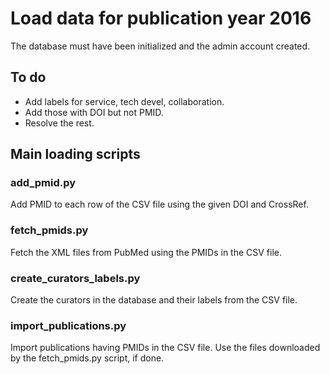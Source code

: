 Load data for publication year 2016
===================================

The database must have been initialized and the admin account created.


To do
-----

- Add labels for service, tech devel, collaboration.
- Add those with DOI but not PMID.
- Resolve the rest.


Main loading scripts
--------------------

### add_pmid.py

Add PMID to each row of the CSV file using the given DOI and CrossRef.


### fetch_pmids.py

Fetch the XML files from PubMed using the PMIDs in the CSV file.


### create_curators_labels.py

Create the curators in the database and their labels from the CSV file.


### import_publications.py

Import publications having PMIDs in the CSV file. Use the files downloaded
by the fetch_pmids.py script, if done.
